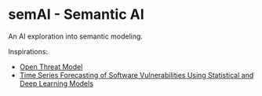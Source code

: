 # semAI - Semantic AI

An AI exploration into semantic modeling.


Inspirations:
- [Open Threat Model](https://www.iriusrisk.com/resources-blog/introduction-to-the-open-threat-model-standard)
- [Time Series Forecasting of Software Vulnerabilities Using Statistical and Deep Learning Models](https://www.researchgate.net/publication/363272459_Time_Series_Forecasting_of_Software_Vulnerabilities_using_Statistical_and_Deep_Learning_Models)
